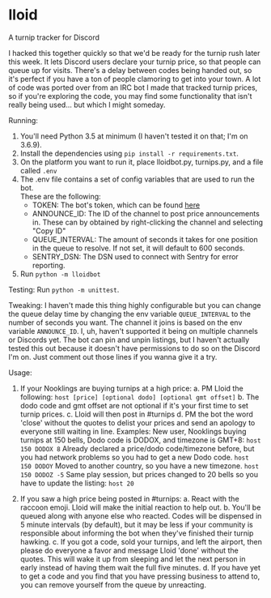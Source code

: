 # lloid
A turnip tracker for Discord

I hacked this together quickly so that we'd be ready for the turnip rush later this week. It lets Discord users declare your turnip price, so that people can queue up for visits. There's a delay between codes being handed out, so it's perfect if you have a ton of people clamoring to get into your town.
A lot of code was ported over from an IRC bot I made that tracked turnip prices, so if you're exploring the code, you may find some functionality that isn't really being used... but which I might someday.

Running:
1. You'll need Python 3.5 at minimum (I haven't tested it on that; I'm on 3.6.9).
2. Install the dependencies using `pip install -r requirements.txt`.
3. On the platform you want to run it, place lloidbot.py, turnips.py, and a file called `.env`
4. The .env file contains a set of config variables that are used to run the bot.  
   These are the following:
     - TOKEN: The bot's token, which can be found [here](https://discordapp.com/developers/applications)
     - ANNOUNCE_ID: The ID of the channel to post price announcements in. These can by obtained by right-clicking the channel and selecting "Copy ID"
     - QUEUE_INTERVAL: The amount of seconds it takes for one position in the queue to resolve. If not set, it will default to 600 seconds.
     - SENTRY_DSN: The DSN used to connect with Sentry for error reporting.
5. Run `python -m lloidbot`

Testing:
Run `python -m unittest`.

Tweaking:
I haven't made this thing highly configurable but you can change the queue delay time by changing the env variable `QUEUE_INTERVAL` to the number of seconds you want.
The channel it joins is based on the env variable `ANNOUNCE_ID`. I, uh, haven't supported it being on multiple channels or Discords yet.
The bot can pin and unpin listings, but I haven't actually tested this out because it doesn't have permissions to do so on the Discord I'm on. Just comment out those lines if you wanna give it a try.

Usage:
1. If your Nooklings are buying turnips at a high price:
  a. PM Lloid the following: `host [price] [optional dodo] [optional gmt offset]`
  b. The dodo code and gmt offset are not optional if it's your first time to set turnip prices.
  c. Lloid will then post in #turnips
  d. PM the bot the word 'close' without the quotes to delist your prices and send an apology to everyone still waiting in line.
  Examples:
    New user, Nooklings buying turnips at 150 bells, Dodo code is DODOX, and timezone is GMT+8:
      `host 150 DODOX 8`
    Already declared a price/dodo code/timezone before, but you had network problems so you had to get a new Dodo code.
      `host 150 DODOY`
    Moved to another country, so you have a new timezone.
      `host 150 DODOZ -5`
    Same play session, but prices changed to 20 bells so you have to update the listing:
      `host 20` 

2. If you saw a high price being posted in #turnips:
  a. React with the raccoon emoji. Lloid will make the initial reaction to help out.
  b. You'll be queued along with anyone else who reacted. Codes will be dispensed in 5 minute intervals (by default), but it may be less if your community is responsible about informing the bot when they've finished their turnip hawking.
  c. If you got a code, sold your turnips, and left the airport, then please do everyone a favor and message Lloid 'done' without the quotes. This will wake it up from sleeping and let the next person in early instead of having them wait the full five minutes.
  d. If you have yet to get a code and you find that you have pressing business to attend to, you can remove yourself from the queue by unreacting.
  
